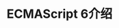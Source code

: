 ---
layout: post
title: ECMAScript 6介绍
description: ECMAScript 6 是JavaScript的下一个标准，正处在快速开发之中，大部分已经完成了，预计将在2014年正式发布。
category: ES6
tags: ES6
---